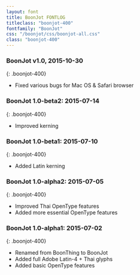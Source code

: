 ```yaml
---
layout: font
title: BoonJot FONTLOG
titleclass: "boonjot-400"
fontfamily: "BoonJot"
css: "/boonjot/css/boonjot-all.css"
class: "boonjot-400"
---
```


### BoonJot v1.0, 2015-10-30
{: .boonjot-400}

- Fixed various bugs for Mac OS & Safari browser

### BoonJot 1.0-beta2: 2015-07-14
{: .boonjot-400}

- Improved kerning

### BoonJot 1.0-beta1: 2015-07-10
{: .boonjot-400}

- Added Latin kerning

### BoonJot 1.0-alpha2: 2015-07-05
{: .boonjot-400}

- Improved Thai OpenType features
- Added more essential OpenType features

### BoonJot 1.0-alpha1: 2015-07-02
{: .boonjot-400}

- Renamed from BoonThing to BoonJot
- Added full Adobe Latin-4 + Thai glyphs
- Added basic OpenType features
